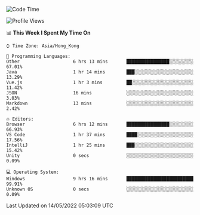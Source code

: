 <!--START_SECTION:waka-->
![Code Time](http://img.shields.io/badge/Code%20Time-9%20hrs%2016%20mins-blue)

![Profile Views](http://img.shields.io/badge/Profile%20Views-496-blue)

📊 **This Week I Spent My Time On** 

```text
⌚︎ Time Zone: Asia/Hong_Kong

💬 Programming Languages: 
Other                    6 hrs 13 mins       ████████████████░░░░░░░░░   67.01% 
Java                     1 hr 14 mins        ███░░░░░░░░░░░░░░░░░░░░░░   13.29% 
Vue.js                   1 hr 3 mins         ██░░░░░░░░░░░░░░░░░░░░░░░   11.42% 
JSON                     16 mins             ░░░░░░░░░░░░░░░░░░░░░░░░░   3.03% 
Markdown                 13 mins             ░░░░░░░░░░░░░░░░░░░░░░░░░   2.42%

🔥 Editors: 
Browser                  6 hrs 12 mins       ████████████████░░░░░░░░░   66.93% 
VS Code                  1 hr 37 mins        ████░░░░░░░░░░░░░░░░░░░░░   17.56% 
IntelliJ                 1 hr 25 mins        ███░░░░░░░░░░░░░░░░░░░░░░   15.42% 
Unity                    0 secs              ░░░░░░░░░░░░░░░░░░░░░░░░░   0.09%

💻 Operating System: 
Windows                  9 hrs 16 mins       █████████████████████████   99.91% 
Unknown OS               0 secs              ░░░░░░░░░░░░░░░░░░░░░░░░░   0.09%

```


 Last Updated on 14/05/2022 05:03:09 UTC
<!--END_SECTION:waka-->
